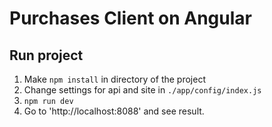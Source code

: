 # Purchases Client on Angular

## Run project

1. Make `npm install` in directory of the project
2. Change settings for api and site in `./app/config/index.js`
3. `npm run dev`
4. Go to 'http://localhost:8088' and see result.

